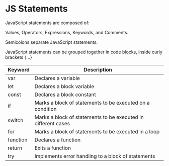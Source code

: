 # JS Statements

JavaScript statements are composed of:

Values, Operators, Expressions, Keywords, and Comments.

Semicolons separate JavaScript statements.

JavaScript statements can be grouped together in code blocks, inside curly brackets {...}



| Keyword  | Description                                                   |
| -------- | ------------------------------------------------------------- |
| var      | Declares a variable                                           |
| let      | Declares a block variable                                     |
| const    | Declares a block constant                                     |
| if       | Marks a block of statements to be executed on a condition     |
| switch   | Marks a block of statements to be executed in different cases |
| for      | Marks a block of statements to be executed in a loop          |
| function | Declares a function                                           |
| return   | Exits a function                                              |
| try      | Implements error handling to a block of statements            |
